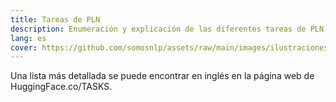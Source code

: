 ```yaml
---
title: Tareas de PLN
description: Enumeración y explicación de las diferentes tareas de PLN
lang: es
cover: https://github.com/somosnlp/assets/raw/main/images/ilustraciones/undraw_Graduation_re_gthn.svg
---
```


Una lista más detallada se puede encontrar en inglés en la página web de HuggingFace.co/TASKS.
